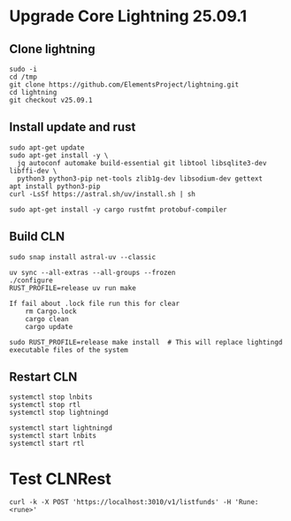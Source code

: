 # Upgrade Core Lightning 25.09.1

## Clone lightning
~~~
sudo -i
cd /tmp
git clone https://github.com/ElementsProject/lightning.git
cd lightning
git checkout v25.09.1
~~~

## Install update and rust
~~~
sudo apt-get update
sudo apt-get install -y \
  jq autoconf automake build-essential git libtool libsqlite3-dev libffi-dev \
  python3 python3-pip net-tools zlib1g-dev libsodium-dev gettext
apt install python3-pip
curl -LsSf https://astral.sh/uv/install.sh | sh

sudo apt-get install -y cargo rustfmt protobuf-compiler
~~~

## Build CLN
~~~
sudo snap install astral-uv --classic

uv sync --all-extras --all-groups --frozen
./configure
RUST_PROFILE=release uv run make

~~~
~~~
If fail about .lock file run this for clear
    rm Cargo.lock
    cargo clean
    cargo update

~~~
~~~
sudo RUST_PROFILE=release make install  # This will replace lightingd executable files of the system
~~~

## Restart CLN
~~~
systemctl stop lnbits
systemctl stop rtl
systemctl stop lightningd

systemctl start lightningd
systemctl start lnbits
systemctl start rtl
~~~

# Test CLNRest
~~~
curl -k -X POST 'https://localhost:3010/v1/listfunds' -H 'Rune: <rune>'
~~~
